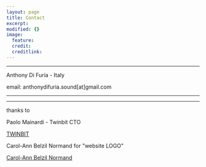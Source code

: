 ```yaml
---
layout: page
title: Contact
excerpt: 
modified: {} 
image:
  feature: 
  credit: 
  creditlink: 
---
```


---

Anthony Di Furia - Italy

email: anthonydifuria.sound[at]gmail.com

---
---


thanks to

Paolo Mainardi - Twinbit CTO 

[TWINBIT](http://www.twinbit.it/it)

Carol-Ann Belzil Normand 
for "website LOGO"

[Carol-Ann Belzil Normand](http://carolannbelzilnormand.com/)


